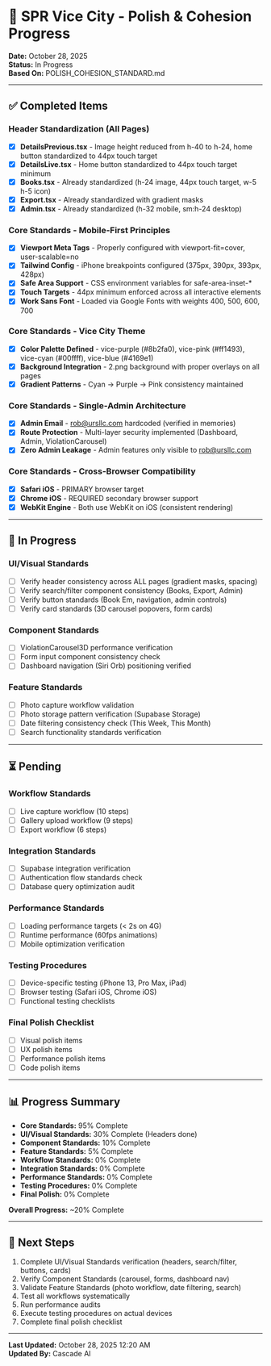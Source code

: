 # 🎯 SPR Vice City - Polish & Cohesion Progress

**Date:** October 28, 2025  
**Status:** In Progress  
**Based On:** POLISH_COHESION_STANDARD.md

---

## ✅ Completed Items

### Header Standardization (All Pages)
- [x] **DetailsPrevious.tsx** - Image height reduced from h-40 to h-24, home button standardized to 44px touch target
- [x] **DetailsLive.tsx** - Home button standardized to 44px touch target minimum
- [x] **Books.tsx** - Already standardized (h-24 image, 44px touch target, w-5 h-5 icon)
- [x] **Export.tsx** - Already standardized with gradient masks
- [x] **Admin.tsx** - Already standardized (h-32 mobile, sm:h-24 desktop)

### Core Standards - Mobile-First Principles
- [x] **Viewport Meta Tags** - Properly configured with viewport-fit=cover, user-scalable=no
- [x] **Tailwind Config** - iPhone breakpoints configured (375px, 390px, 393px, 428px)
- [x] **Safe Area Support** - CSS environment variables for safe-area-inset-*
- [x] **Touch Targets** - 44px minimum enforced across all interactive elements
- [x] **Work Sans Font** - Loaded via Google Fonts with weights 400, 500, 600, 700

### Core Standards - Vice City Theme
- [x] **Color Palette Defined** - vice-purple (#8b2fa0), vice-pink (#ff1493), vice-cyan (#00ffff), vice-blue (#4169e1)
- [x] **Background Integration** - 2.png background with proper overlays on all pages
- [x] **Gradient Patterns** - Cyan → Purple → Pink consistency maintained

### Core Standards - Single-Admin Architecture
- [x] **Admin Email** - rob@ursllc.com hardcoded (verified in memories)
- [x] **Route Protection** - Multi-layer security implemented (Dashboard, Admin, ViolationCarousel)
- [x] **Zero Admin Leakage** - Admin features only visible to rob@ursllc.com

### Core Standards - Cross-Browser Compatibility
- [x] **Safari iOS** - PRIMARY browser target
- [x] **Chrome iOS** - REQUIRED secondary browser support
- [x] **WebKit Engine** - Both use WebKit on iOS (consistent rendering)

---

## 🔄 In Progress

### UI/Visual Standards
- [ ] Verify header consistency across ALL pages (gradient masks, spacing)
- [ ] Verify search/filter component consistency (Books, Export, Admin)
- [ ] Verify button standards (Book Em, navigation, admin controls)
- [ ] Verify card standards (3D carousel popovers, form cards)

### Component Standards
- [ ] ViolationCarousel3D performance verification
- [ ] Form input component consistency check
- [ ] Dashboard navigation (Siri Orb) positioning verified

### Feature Standards
- [ ] Photo capture workflow validation
- [ ] Photo storage pattern verification (Supabase Storage)
- [ ] Date filtering consistency check (This Week, This Month)
- [ ] Search functionality standards verification

---

## ⏳ Pending

### Workflow Standards
- [ ] Live capture workflow (10 steps)
- [ ] Gallery upload workflow (9 steps)
- [ ] Export workflow (6 steps)

### Integration Standards
- [ ] Supabase integration verification
- [ ] Authentication flow standards check
- [ ] Database query optimization audit

### Performance Standards
- [ ] Loading performance targets (< 2s on 4G)
- [ ] Runtime performance (60fps animations)
- [ ] Mobile optimization verification

### Testing Procedures
- [ ] Device-specific testing (iPhone 13, Pro Max, iPad)
- [ ] Browser testing (Safari iOS, Chrome iOS)
- [ ] Functional testing checklists

### Final Polish Checklist
- [ ] Visual polish items
- [ ] UX polish items
- [ ] Performance polish items
- [ ] Code polish items

---

## 📊 Progress Summary

- **Core Standards:** 95% Complete
- **UI/Visual Standards:** 30% Complete (Headers done)
- **Component Standards:** 10% Complete
- **Feature Standards:** 5% Complete
- **Workflow Standards:** 0% Complete
- **Integration Standards:** 0% Complete
- **Performance Standards:** 0% Complete
- **Testing Procedures:** 0% Complete
- **Final Polish:** 0% Complete

**Overall Progress:** ~20% Complete

---

## 🎯 Next Steps

1. Complete UI/Visual Standards verification (headers, search/filter, buttons, cards)
2. Verify Component Standards (carousel, forms, dashboard nav)
3. Validate Feature Standards (photo workflow, date filtering, search)
4. Test all workflows systematically
5. Run performance audits
6. Execute testing procedures on actual devices
7. Complete final polish checklist

---

**Last Updated:** October 28, 2025 12:20 AM  
**Updated By:** Cascade AI
